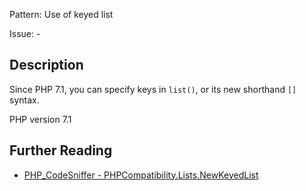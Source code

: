 Pattern: Use of keyed list

Issue: -

## Description

Since PHP 7.1, you can specify keys in `list()`, or its new shorthand `[]` syntax.

PHP version 7.1

## Further Reading

* [PHP_CodeSniffer - PHPCompatibility.Lists.NewKeyedList](https://github.com/PHPCompatibility/PHPCompatibility/tree/develop/PHPCompatibility/Sniffs/Lists/NewKeyedListSniff.php)